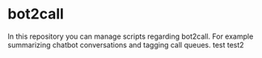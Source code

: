 # bot2call
In this repository you can manage scripts regarding bot2call. For example summarizing chatbot conversations and tagging call queues.
test
test2